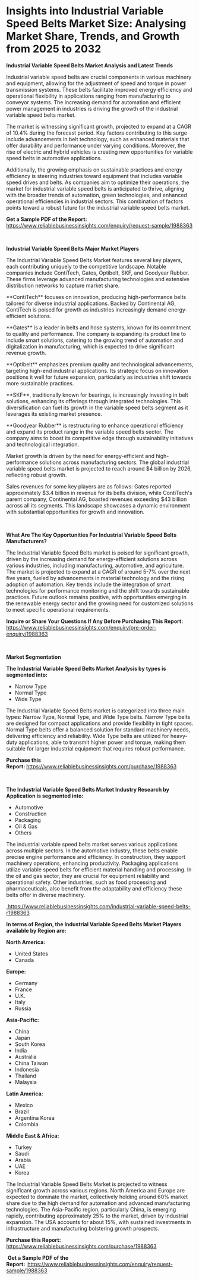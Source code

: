 <p><h1>Insights into Industrial Variable Speed Belts Market Size: Analysing Market Share, Trends, and Growth from 2025 to 2032</h1></p><p><strong>Industrial Variable Speed Belts Market Analysis and Latest Trends</strong></p>
<p><p>Industrial variable speed belts are crucial components in various machinery and equipment, allowing for the adjustment of speed and torque in power transmission systems. These belts facilitate improved energy efficiency and operational flexibility in applications ranging from manufacturing to conveyor systems. The increasing demand for automation and efficient power management in industries is driving the growth of the industrial variable speed belts market.</p><p>The market is witnessing significant growth, projected to expand at a CAGR of 10.4% during the forecast period. Key factors contributing to this surge include advancements in belt technology, such as enhanced materials that offer durability and performance under varying conditions. Moreover, the rise of electric and hybrid vehicles is creating new opportunities for variable speed belts in automotive applications.</p><p>Additionally, the growing emphasis on sustainable practices and energy efficiency is steering industries toward equipment that includes variable speed drives and belts. As companies aim to optimize their operations, the market for industrial variable speed belts is anticipated to thrive, aligning with the broader trends of automation, green technologies, and enhanced operational efficiencies in industrial sectors. This combination of factors points toward a robust future for the industrial variable speed belts market.</p></p>
<p><strong>Get a Sample PDF of the Report:&nbsp;</strong> <a href="https://www.reliablebusinessinsights.com/enquiry/request-sample/1988363?utm_campaign=75&utm_medium=2&utm_source=Github&utm_content=ia&utm_term=12042025&utm_id=industrial-variable-speed-belts">https://www.reliablebusinessinsights.com/enquiry/request-sample/1988363</a></p>
<p>&nbsp;</p>
<p><strong>Industrial Variable Speed Belts Major Market Players</strong></p>
<p><p>The Industrial Variable Speed Belts Market features several key players, each contributing uniquely to the competitive landscape. Notable companies include ContiTech, Gates, Optibelt, SKF, and Goodyear Rubber. These firms leverage advanced manufacturing technologies and extensive distribution networks to capture market share.</p><p>**ContiTech** focuses on innovation, producing high-performance belts tailored for diverse industrial applications. Backed by Continental AG, ContiTech is poised for growth as industries increasingly demand energy-efficient solutions. </p><p>**Gates** is a leader in belts and hose systems, known for its commitment to quality and performance. The company is expanding its product line to include smart solutions, catering to the growing trend of automation and digitalization in manufacturing, which is expected to drive significant revenue growth.</p><p>**Optibelt** emphasizes premium quality and technological advancements, targeting high-end industrial applications. Its strategic focus on innovation positions it well for future expansion, particularly as industries shift towards more sustainable practices.</p><p>**SKF**, traditionally known for bearings, is increasingly investing in belt solutions, enhancing its offerings through integrated technologies. This diversification can fuel its growth in the variable speed belts segment as it leverages its existing market presence.</p><p>**Goodyear Rubber** is restructuring to enhance operational efficiency and expand its product range in the variable speed belts sector. The company aims to boost its competitive edge through sustainability initiatives and technological integration.</p><p>Market growth is driven by the need for energy-efficient and high-performance solutions across manufacturing sectors. The global industrial variable speed belts market is projected to reach around $4 billion by 2026, reflecting robust growth.</p><p>Sales revenues for some key players are as follows: Gates reported approximately $3.4 billion in revenue for its belts division, while ContiTech's parent company, Continental AG, boasted revenues exceeding $43 billion across all its segments. This landscape showcases a dynamic environment with substantial opportunities for growth and innovation.</p></p>
<p>&nbsp;</p>
<p><strong>What Are The Key Opportunities For Industrial Variable Speed Belts Manufacturers?</strong></p>
<p><p>The Industrial Variable Speed Belts market is poised for significant growth, driven by the increasing demand for energy-efficient solutions across various industries, including manufacturing, automotive, and agriculture. The market is projected to expand at a CAGR of around 5-7% over the next five years, fueled by advancements in material technology and the rising adoption of automation. Key trends include the integration of smart technologies for performance monitoring and the shift towards sustainable practices. Future outlook remains positive, with opportunities emerging in the renewable energy sector and the growing need for customized solutions to meet specific operational requirements.</p></p>
<p><strong>Inquire or Share Your Questions If Any Before Purchasing This Report:</strong> <a href="https://www.reliablebusinessinsights.com/enquiry/pre-order-enquiry/1988363?utm_campaign=75&utm_medium=2&utm_source=Github&utm_content=ia&utm_term=12042025&utm_id=industrial-variable-speed-belts">https://www.reliablebusinessinsights.com/enquiry/pre-order-enquiry/1988363</a></p>
<p>&nbsp;</p>
<p><strong>Market Segmentation</strong></p>
<p><strong>The Industrial Variable Speed Belts Market Analysis by types is segmented into:</strong></p>
<p><ul><li>Narrow Type</li><li>Normal Type</li><li>Wide Type</li></ul></p>
<p><p>The Industrial Variable Speed Belts market is categorized into three main types: Narrow Type, Normal Type, and Wide Type belts. Narrow Type belts are designed for compact applications and provide flexibility in tight spaces. Normal Type belts offer a balanced solution for standard machinery needs, delivering efficiency and reliability. Wide Type belts are utilized for heavy-duty applications, able to transmit higher power and torque, making them suitable for larger industrial equipment that requires robust performance.</p></p>
<p><strong>Purchase this Report:&nbsp;</strong><a href="https://www.reliablebusinessinsights.com/purchase/1988363?utm_campaign=75&utm_medium=2&utm_source=Github&utm_content=ia&utm_term=12042025&utm_id=industrial-variable-speed-belts">https://www.reliablebusinessinsights.com/purchase/1988363</a></p>
<p>&nbsp;</p>
<p><strong>The Industrial Variable Speed Belts Market Industry Research by Application is segmented into:</strong></p>
<p><ul><li>Automotive</li><li>Construction</li><li>Packaging</li><li>Oil & Gas</li><li>Others</li></ul></p>
<p><p>The industrial variable speed belts market serves various applications across multiple sectors. In the automotive industry, these belts enable precise engine performance and efficiency. In construction, they support machinery operations, enhancing productivity. Packaging applications utilize variable speed belts for efficient material handling and processing. In the oil and gas sector, they are crucial for equipment reliability and operational safety. Other industries, such as food processing and pharmaceuticals, also benefit from the adaptability and efficiency these belts offer in diverse machinery.</p></p>
<p><a href="https://www.reliablebusinessinsights.com/industrial-variable-speed-belts-r1988363?utm_campaign=75&utm_medium=2&utm_source=Github&utm_content=ia&utm_term=12042025&utm_id=industrial-variable-speed-belts">&nbsp;https://www.reliablebusinessinsights.com/industrial-variable-speed-belts-r1988363</a></p>
<p><strong>In terms of Region, the Industrial Variable Speed Belts Market Players available by Region are:</strong></p>
<p>
    <p> <strong> North America: </strong>
        <ul>
            <li>United States</li>
            <li>Canada</li>
        </ul>
        </p> 
    <p> <strong> Europe: </strong>
        <ul>
            <li>Germany</li>
            <li>France</li>
            <li>U.K.</li>
            <li>Italy</li>
            <li>Russia</li>
        </ul>
        </p> 
    <p> <strong> Asia-Pacific: </strong>
        <ul>
            <li>China</li>
            <li>Japan</li>
            <li>South Korea</li>
            <li>India</li>
            <li>Australia</li>
            <li>China Taiwan</li>
            <li>Indonesia</li>
            <li>Thailand</li>
            <li>Malaysia</li>
        </ul>
        </p> 
    <p> <strong> Latin America: </strong>
        <ul>
            <li>Mexico</li>
            <li>Brazil</li>
            <li>Argentina Korea</li>
            <li>Colombia</li>
        </ul>
        </p> 
    <p> <strong> Middle East & Africa: </strong>
        <ul>
            <li>Turkey</li>
            <li>Saudi</li>
            <li>Arabia</li>
            <li>UAE</li>
            <li>Korea</li>
        </ul>
    </p>
    </p>
<p><p>The Industrial Variable Speed Belts Market is projected to witness significant growth across various regions. North America and Europe are expected to dominate the market, collectively holding around 60% market share due to the high demand for automation and advanced manufacturing technologies. The Asia-Pacific region, particularly China, is emerging rapidly, contributing approximately 25% to the market, driven by industrial expansion. The USA accounts for about 15%, with sustained investments in infrastructure and manufacturing bolstering growth prospects.</p></p>
<p><strong>Purchase this Report: </strong><a href="https://www.reliablebusinessinsights.com/purchase/1988363?utm_campaign=75&utm_medium=2&utm_source=Github&utm_content=ia&utm_term=12042025&utm_id=industrial-variable-speed-belts">https://www.reliablebusinessinsights.com/purchase/1988363</a></p>
<p>&nbsp;<strong>Get a Sample PDF of the Report:&nbsp;&nbsp;</strong><a href="https://www.reliablebusinessinsights.com/enquiry/request-sample/1988363?utm_campaign=75&utm_medium=2&utm_source=Github&utm_content=ia&utm_term=12042025&utm_id=industrial-variable-speed-belts">https://www.reliablebusinessinsights.com/enquiry/request-sample/1988363</a></p>
<p><strong></strong></p>
<p><p></p><p></p><p></p></p>
